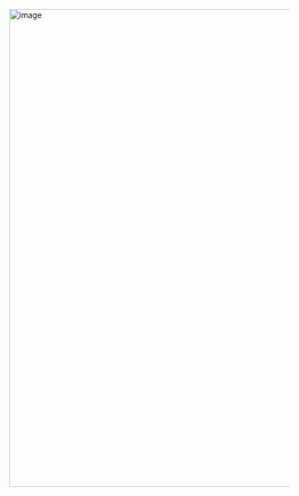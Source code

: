 <img width="1900" height="860" alt="image" src="https://github.com/user-attachments/assets/e3bf23fc-3e35-4b82-892b-e7a318a016b0" />
